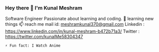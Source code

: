### Hey there 👋 I'm Kunal Meshram
Software Engineer
Passionate about learning and coding.
🌱 learning new things
📫 reach me 
mail id: meshramkunal370@gmail.com
Linkedin : https://www.linkedin.com/in/kunal-meshram-b472b71a3/ 
Twitter  : https://twitter.com/kunalMe58304347
 
	⚡ Fun fact: I Watch Anime 
<!--
**kunal370/kunal370** is a ✨ _special_ ✨ repository because its `README.md` (this file) appears on your GitHub profile.

Here are some ideas to get you started:

- 🔭 I’m interested in Android Application development
- 🌱 I’m currently pursuing Engineering | B.Tech.
- 📫 How to reach me: meshramkunal370@gmail.com 
- ⚡ Fun fact: I'm kinda funny 
-->
